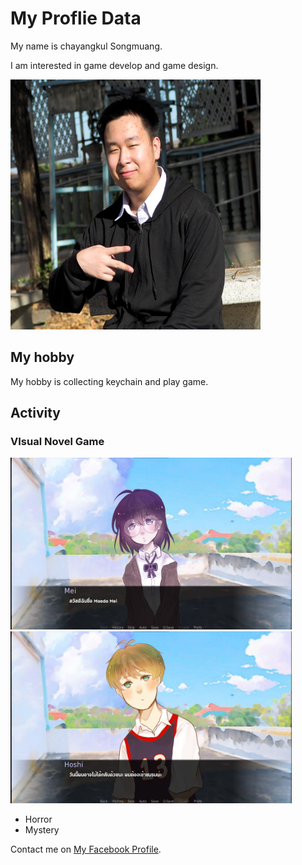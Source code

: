 # My Proflie Data

My name is chayangkul Songmuang.

I am interested in game develop and game design.

<img src="/Images/ProfliePicture.JPG" width="400" height="400">


## My hobby

My hobby is collecting keychain and play game.

## Activity
### VIsual Novel Game

<img src="/Images/VN.jpeg" width="450" height="275"> <img src="/Images/VN2.jpeg" width="450" height="275">

- Horror
- Mystery

Contact me on [My Facebook Profile](https://www.facebook.com/chayangkul.songmuang/).
